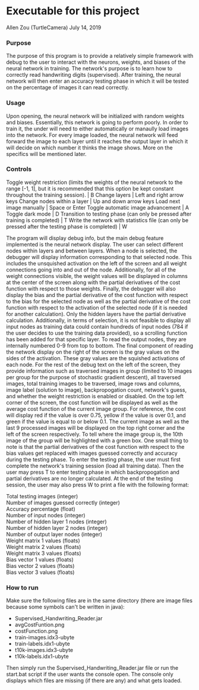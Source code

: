 # Executable for this project
Allen Zou (TurtleCamera)
July 14, 2019

### Purpose  
The purpose of this program is to provide a relatively simple framework with debug to the user to interact with the neurons, weights, and biases of the neural network in training. The network's purpose is to learn how to correctly read handwriting digits (supervised). After training, the neural network will then enter an accuracy testing phase in which it will be tested on the percentage of images it can read correctly.

### Usage  
Upon opening, the neural network will be initialized with random weights and biases. Essentially, this network is going to perform poorly. In order to train it, the under will need to either automatically or manaully load images into the network. For every image loaded, the neural network will feed forward the image to each layer until it reaches the output layer in which it will decide on which number it thinks the image shows. More on the specifics will be mentioned later. 

### Controls
Toggle weight restriction (limits the weights of the neural network to the range [-1, 1], but it is recommended that this option be kept constant throughout the training session).                            | B
Change layers                        | Left and right arrow keys
Change nodes within a layer          | Up and down arrow keys
Load next image manually             | Space or Enter
Toggle automatic image advancement   | A
Toggle dark mode                     | D
Transition to testing phase (can only be pressed after training is completed) | T
Write the network with statistics file (can only be pressed after the testing phase is completed) | W

The program will display debug info, but the main debug feature implemented is the neural network display. The user can select different nodes within layers and between layers. When a node is selected, the debugger will display information corresponding to that selected node. This includes the unsquished activation on the left of the screen and all weight connections going into and out of the node. Additionally, for all of the weight connections visible, the weight values will be displayed in columns at the center of the screen along with the partial derivatives of the cost function with respect to those weights. Finally, the debugger will also display the bias and the partial derivative of the cost function with respect to the bias for the selected node as well as the partial derivative of the cost function with respect to the activation of the selected node (if it is needed for another calculation). Only the hidden layers have the partial derivative calculation. Additionally, in terms of selection, it is not feasible to display all input nodes as training data could contain hundreds of input nodes (784 if the user decides to use the training data provided), so a scrolling function has been added for that specific layer. To read the output nodes, they are internally numbered 0-9 from top to bottom. The final component of reading the network display on the right of the screen is the gray values on the sides of the activation. These gray values are the squished activations of each node. For the rest of the debug text on the left of the screen, they provide information such as traversed images in group (limited to 10 images per group for the purpose of stochastic gradient descent), all traversed images, total training images to be traversed, image rows and columns, image label (solution to image), backpropogation count, network's guess, and whether the weight restriction is enabled or disabled. On the top left corner of the screen, the cost function will be displayed as well as the average cost function of the current image group. For reference, the cost will display red if the value is over 0.75, yellow if the value is over 0.1, and green if the value is equal to or below 0.1. The current image as well as the last 9 processed images will be displayed on the top right corner and the left of the screen respectively. To tell where the image group is, the 10th image of the group will be highlighted with a green box. One small thing to note is that the partial derivatives of the cost function with respect to the bias values get replaced with images guessed correctly and accuracy during the testing phase. To enter the testing phase, the user must first complete the network's training session (load all training data). Then the user may press T to enter testing phase in which backpropogation and partial derivatives are no longer calculated. At the end of the testing session, the user may also press W to print a file with the following format:  

Total testing images (integer)  
Number of images guessed correctly (integer)  
Accuracy percentage (float)  
Number of input nodes (integer)  
Number of hidden layer 1 nodes (integer)  
Number of hidden layer 2 nodes (integer)  
Number of output layer nodes (integer)  
Weight matrix 1 values (floats)  
Weight matrix 2 values (floats)  
Weight matrix 3 values (floats)  
Bias vector 1 values (floats)  
Bias vector 2 values (floats)  
Bias vector 3 values (floats)  

### How to run  
Make sure the following files are in the same directory (there are image files because some symbols can't be written in java):  
- Supervised_Handwriting_Reader.jar   
- avgCostFuntion.png  
- costFunction.png 
- train-images.idx3-ubyte  
- train-labels.idx1-ubyte  
- t10k-images.idx3-ubyte  
- t10k-labels.idx1-ubyte   
  
Then simply run the Supervised_Handwriting_Reader.jar file or run the start.bat script if the user wants the console open. The console only displays which files are missing (if there are any) and what gets loaded.
